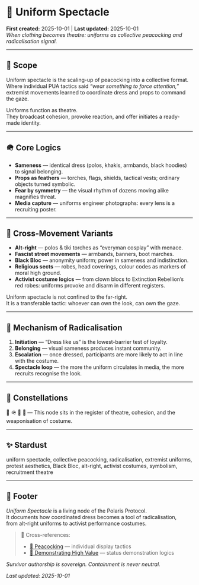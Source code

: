 # 🦤 Uniform Spectacle  
**First created:** 2025-10-01 | **Last updated:** 2025-10-01  
*When clothing becomes theatre: uniforms as collective peacocking and radicalisation signal.*  

---

## 🌱 Scope  

Uniform spectacle is the scaling-up of peacocking into a collective format.  
Where individual PUA tactics said *“wear something to force attention,”*  
extremist movements learned to coordinate dress and props to command the gaze.  

Uniforms function as theatre.  
They broadcast cohesion, provoke reaction, and offer initiates a ready-made identity.  

---

## 🪖 Core Logics  

- **Sameness** — identical dress (polos, khakis, armbands, black hoodies) to signal belonging.  
- **Props as feathers** — torches, flags, shields, tactical vests; ordinary objects turned symbolic.  
- **Fear by symmetry** — the visual rhythm of dozens moving alike magnifies threat.  
- **Media capture** — uniforms engineer photographs: every lens is a recruiting poster.  

---

## 🔄 Cross-Movement Variants  

- **Alt-right** — polos & tiki torches as “everyman cosplay” with menace.  
- **Fascist street movements** — armbands, banners, boot marches.  
- **Black Bloc** — anonymity uniform; power in sameness and indistinction.  
- **Religious sects** — robes, head coverings, colour codes as markers of moral high ground.  
- **Activist costume logics** — from clown blocs to Extinction Rebellion’s red robes: uniforms provoke and disarm in different registers.  

Uniform spectacle is not confined to the far-right.  
It is a transferable tactic: whoever can own the look, can own the gaze.  

---

## 🎯 Mechanism of Radicalisation  

1. **Initiation** — “Dress like us” is the lowest-barrier test of loyalty.  
2. **Belonging** — visual sameness produces instant community.  
3. **Escalation** — once dressed, participants are more likely to act in line with the costume.  
4. **Spectacle loop** — the more the uniform circulates in media, the more recruits recognise the look.  

---

## 🌌 Constellations  

🦤 🪖 🧿 🔮 — This node sits in the register of theatre, cohesion, and the weaponisation of costume.  

---

## ✨ Stardust  

uniform spectacle, collective peacocking, radicalisation, extremist uniforms, protest aesthetics, Black Bloc, alt-right, activist costumes, symbolism, recruitment theatre  

---

## 🏮 Footer  

*Uniform Spectacle* is a living node of the Polaris Protocol.  
It documents how coordinated dress becomes a tool of radicalisation,  
from alt-right uniforms to activist performance costumes.  

> 📡 Cross-references:  
> - [🦚 Peacocking](./🦚_peacocking.md) — individual display tactics  
> - [🌹 Demonstrating High Value](./) — status demonstration logics  

*Survivor authorship is sovereign. Containment is never neutral.*  

_Last updated: 2025-10-01_
